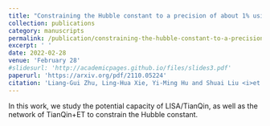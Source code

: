 ```yaml
---
title: "Constraining the Hubble constant to a precision of about 1% using  multi-band dark standard siren detections"
collection: publications
category: manuscripts
permalink: /publication/constraining-the-hubble-constant-to-a-precision-of-about-1%-using-multi-band-dark-standard-siren-detections
excerpt: ' '
date: 2022-02-28
venue: 'February 28'
#slidesurl: 'http://academicpages.github.io/files/slides3.pdf'
paperurl: 'https://arxiv.org/pdf/2110.05224'
citation: 'Liang-Gui Zhu, Ling-Hua Xie, Yi-Ming Hu and Shuai Liu <i>et al.1</i> &quot;Constraining the Hubble constant to a precision of about 1% using  multi-band dark standard siren detections&quot; <i>Sci.China Phys.Mech.Astron 1</i>. 65 (2022) 5, 259811'
---
```


In this work, we study the potential capacity of LISA/TianQin, as well as the network of TianQin+ET  to constrain the Hubble constant.
